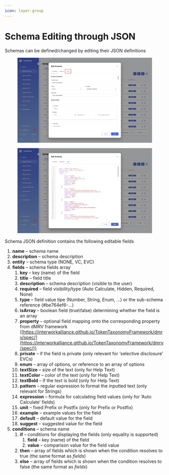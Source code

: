 ```yaml
---
icon: layer-group
---
```


# Schema Editing through JSON

Schemas can be defined/changed by editing their JSON definitions

<figure><img src="../../../.gitbook/assets/image (103).png" alt=""><figcaption></figcaption></figure>

<figure><img src="../../../.gitbook/assets/image (1) (1).png" alt=""><figcaption></figcaption></figure>

Schema JSON definition contains the following editable fields

1. **name** – schema name
2. **description** – schema description
3. **entity** – schema type (NONE, VC, EVC)
4. **fields** – schema fields array
   1. **key** – key (name) of the field
   2. **title** – field title
   3. **description** – schema description (visible to the user)
   4. **required** – field visibility/type (Auto Calculate, Hidden, Required, None)
   5. **type** – field value tipe (Number, String, Enum, …) or the sub-schema reference (#be764ef6-…)
   6. **isArray** – boolean field (true\false) determining whether the field is an array
   7. **property** – optional field mapping onto the corresponding property from dMRV framework ([https://interworkalliance.github.io/TokenTaxonomyFramework/dmrv/spec/](https://interworkalliance.github.io/TokenTaxonomyFramework/dmrv/spec/))
   8. **private** – if the field is private (only relevant for ‘selective disclosure’ EVCs)
   9. **enum** – array of options, or reference to an array of options
   10. **textSize** – size of the text (only for Help Text)
   11. **textColor** – color of the text (only for Help Text)
   12. **textBold** – if the text is bold (only for Help Text)
   13. **pattern** – regular expression to format the inputted text (only relevant for Strings)
   14. **expression** – formula for calculating field values (only for ‘Auto Calculate’ fields)
   15. **unit** – fixed Prefix or Postfix (only for Prefix or Postfix)
   16. **example** – example values for the field
   17. **default** – default value for the field
   18. **suggest** – suggested value for the field
5. **conditions** – schema name
   1. **if** – conditions for displaying the fields (only equality is supported)
      1. **field** – key (name) of the field
      2. **value** – comparison value for the field value
   2. **then** – array of fields which is shown when the condition resolves to true (the same format as _fields_)
   3. **else** – array of fields which is shown when the condition resolves to false (the same format as _fields_)
